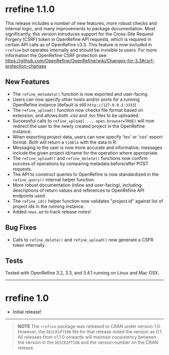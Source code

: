 # rrefine 1.1.0

This release includes a number of new features, more robust checks and internal logic, and many improvements to package documentation. Most significantly, this version introduces support for the Cross-Site Request Forgery (CSRF) token in OpenRefine API requests, which is required in certain API calls as of OpenRefine v3.3. This feature is now included in `rrefine` but operates internally and should be invisible to users. For more information the OpenRefine CSRF protection see: https://github.com/OpenRefine/OpenRefine/wiki/Changes-for-3.3#csrf-protection-changes

## New Features

- The `refine_metadata()` function is now exported and user-facing.
- Users can now specify other hosts and/or ports for a running OpenRefine instance (default is still `http://127.0.0.1:3333`)
- The `refine_upload()` function now checks file format based on extension, and allows both .csv and .tsv files to be uploaded.
- Successful calls to `refine_upload(..., open.browser=TRUE)` will now redirect the user to the newly created project in the OpenRefine instance.
- When exporting project data, users can now specify 'tsv' or 'csv' export format. Both will return a `tibble` with the data in R.
- Messaging to the user is now more accurate and informative; messages include the given project id/name for the operation where appropriate.
- The `refine_upload()` and `refine_delete()` functions now confirm success of operations by comparing metadata before/after POST requests.
- The API to construct queries to OpenRefine is now standardized in the `refine_query()` internal helper function.
- More robust documentation (inline and user-facing), including descriptions of return values and references to OpenRefine API endpoints used.
- The `refine_id()` helper function now validates "project.id" against list of project ids in the running instance.
- Added `news.md` to track release notes!

## Bug Fixes

- Calls to `refine_delete()` and `refine_upload()` now generate a CSFR token internally.

## Tests

Tested with OpenRefine 3.2, 3.3, and 3.4.1 running on Linux and Mac OSX.

---

# rrefine 1.0

- Initial release!

---

> **NOTE** The `rrefine` package was released to CRAN under version 1.0. However, the `DESCRIPTION` file for that release noted the version as 0.1. All releases from v1.1.0 onwards will maintain consistency between the version in the `DESCRIPTION` and the version number on the CRAN release.
